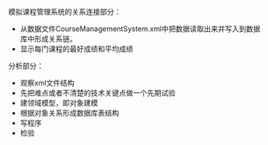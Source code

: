 模拟课程管理系统的关系连接部分：
- 从数据文件CourseManagementSystem.xml中把数据读取出来并写入到数据库中形成关系链。
- 显示每门课程的最好成绩和平均成绩

分析部分：
- 观察xml文件结构
- 先把难点或者不清楚的技术关键点做一个先期试验
- 建领域模型，即对象建模
- 根据对象关系形成数据库表结构
- 写程序
- 检验